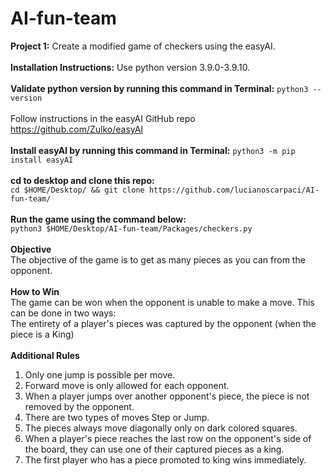 # AI-fun-team
**Project 1:**
Create a modified game of checkers using the easyAI. \
\
**Installation Instructions:**
Use python version 3.9.0-3.9.10. \
\
**Validate python version by running this command in Terminal:**
```python3 --version``` \
\
Follow instructions in the easyAI GitHub repo https://github.com/Zulko/easyAI \
\
**Install easyAI by running this command in Terminal:**
```python3 -m pip install easyAI``` \
\
**cd to desktop and clone this repo:** \
```cd $HOME/Desktop/ && git clone https://github.com/lucianoscarpaci/AI-fun-team/``` \
\
**Run the game using the command below:** \
```python3 $HOME/Desktop/AI-fun-team/Packages/checkers.py``` \
\
**Objective** \
The objective of the game is to get as many pieces as you can from the opponent. \
\
**How to Win** \
The game can be won when the opponent is unable to make a move. This can be done in two ways: \
The entirety of a player's pieces was captured by the opponent (when the piece is a King) \
\
**Additional Rules** 
  1. Only one jump is possible per move. 
  2. Forward move is only allowed for each opponent. 
  3. When a player jumps over another opponent's piece, the piece is not removed by the opponent. 
  4. There are two types of moves Step or Jump. 
  5. The pieces always move diagonally only on dark colored squares.
  6. When a player's piece reaches the last row on the opponent's side of the board, they can use one of their captured pieces as a king. 
  7. The first player who has a piece promoted to king wins immediately.




